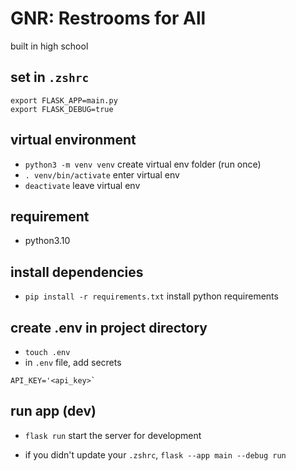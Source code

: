 # GNR: Restrooms for All

built in high school

## set in `.zshrc`

```
export FLASK_APP=main.py
export FLASK_DEBUG=true
```

## virtual environment

- `python3 -m venv venv` create virtual env folder (run once)
- `. venv/bin/activate` enter virtual env
- `deactivate` leave virtual env

## requirement 

- python3.10 

## install dependencies

- `pip install -r requirements.txt` install python requirements

## create .env in project directory

- `touch .env`
- in `.env` file, add secrets

```
API_KEY='<api_key>`
```

## run app (dev)

- `flask run` start the server for development

- if you didn't update your `.zshrc`, `flask --app main --debug run`
